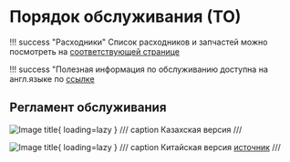 # Порядок обслуживания (ТО)

!!! success "Расходники"
    Список расходников и запчастей можно посмотреть на [соответствующей странице](../part/index.md)


!!! success "Полезная информация по обслуживанию доступна на англ.языке по [ссылке](https://kiagds.ru/)


## Регламент обслуживания

![Image title](../images/93e624b2bb82560eb793cd0f151f.png){ loading=lazy }
/// caption
Казахская версия
///

![Image title](../images/a62e096f7dda7d6b683592e5becc.png){ loading=lazy }
/// caption
Китайская версия [источник](https://pangku.com/open/s-pcyy/carmanual?pcauto_car=133696)
///